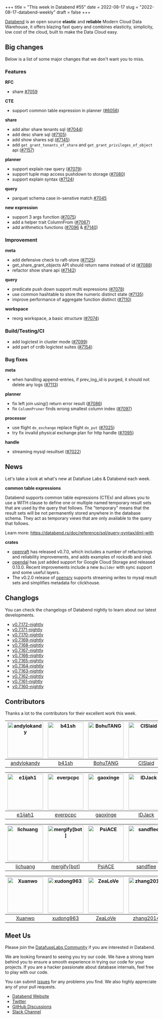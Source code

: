 +++
title = "This week in Databend #55"
date = 2022-08-17
slug = "2022-08-17-databend-weekly"
draft = false
+++

[Databend](https://github.com/datafuselabs/databend) is an open source **elastic** and **reliable** Modern Cloud Data Warehouse, it offers blazing fast query and combines elasticity, simplicity, low cost of the cloud, built to make the Data Cloud easy.

## Big changes

Below is a list of some major changes that we don't want you to miss.

### Features

**RFC**

- share [#7059](https://github.com/datafuselabs/databend/pull/7059)

**CTE**

- support common table expression in planner ([#6056](https://github.com/datafuselabs/databend/pull/7056))

**share**

- add alter share tenants sql ([#7044](https://github.com/datafuselabs/databend/pull/7044))
- add desc share sql ([#7105](https://github.com/datafuselabs/databend/pull/7105))
- add show shares sql ([#7145](https://github.com/datafuselabs/databend/pull/7145))
- add `get_grant_tenants_of_share` and `get_grant_privileges_of_object` api ([#7157](https://github.com/datafuselabs/databend/pull/7157))

**planner**

- support explain raw query ([#7079](https://github.com/datafuselabs/databend/pull/7079))
- support tuple map access pushdown to storage ([#7080](https://github.com/datafuselabs/databend/pull/7080))
- support explain syntax ([#7124](https://github.com/datafuselabs/databend/pull/7124))

**query**

- parquet schema case in-senstive match [#7045](https://github.com/datafuselabs/databend/pull/7045)

**new expression**

- support 3 args function ([#7075](https://github.com/datafuselabs/databend/pull/7075))
- add a helper trait ColumnFrom ([#7067](https://github.com/datafuselabs/databend/pull/7067))
- add arithmetics functions ([#7096](https://github.com/datafuselabs/databend/pull/7096) & [#7140](https://github.com/datafuselabs/databend/pull/7140))

### Improvement

**meta**

- add defensive check to raft-store ([#7125](https://github.com/datafuselabs/databend/pull/7125))
- get_share_grant_objects API should return name instead of id ([#7088](https://github.com/datafuselabs/databend/pull/7088))
- refactor show share api ([#7142](https://github.com/datafuselabs/databend/pull/7142))

**query**

- predicate push down support multi expressions ([#7078](https://github.com/datafuselabs/databend/pull/7078))
- use common hashtable to store the numeric distinct state ([#7135](https://github.com/datafuselabs/databend/pull/7135))
- improve performance of aggregate function distinct ([#7110](https://github.com/datafuselabs/databend/pull/7110))

**workspace**

- reorg workspace, a basic structure ([#7074](https://github.com/datafuselabs/databend/pull/7074))

### Build/Testing/CI

- add logictest in cluster mode ([#7099](https://github.com/datafuselabs/databend/pull/7099))
- add part of crdb logictest suites ([#7154](https://github.com/datafuselabs/databend/pull/7154))

### Bug fixes

**meta**

- when handling append-entries, if prev_log_id is purged, it should not delete any logs ([#7113](https://github.com/datafuselabs/databend/pull/7113))

**planner**

- fix left join using() return error result ([#7086](https://github.com/datafuselabs/databend/pull/7086))
- fix `ColumnPruner` finds wrong smallest column index ([#7097](https://github.com/datafuselabs/databend/pull/7097))

**processor**

- use flight `do_exchange` replace flight `do_put` ([#7025](https://github.com/datafuselabs/databend/pull/7025))
- try fix invalid physical exchange plan for http handle ([#7095](https://github.com/datafuselabs/databend/pull/7095))

**handle**

- streaming mysql resultset ([#7022](https://github.com/datafuselabs/databend/pull/7022))

## News

Let's take a look at what's new at Datafuse Labs & Databend each week.

**common table expressions**

Databend supports common table expressions (CTEs) and allows you to use a WITH clause to define one or multiple named temporary result sets that are used by the query that follows. The "temporary" means that the result sets will be not permanently stored anywhere in the database schema. They act as temporary views that are only available to the query that follows.

Learn more: <https://databend.rs/doc/reference/sql/query-syntax/dml-with>

**crates**

- [openraft](https://github.com/datafuselabs/openraft) has released v0.7.0, which includes a number of refactorings and reliability improvements, and adds examples of rocksdb and sled.
- [opendal](https://github.com/datafuselabs/opendal) has just added support for Google Cloud Storage and released 0.13.0. Recent improvements include a new `Builder` with sync support and some useful layers.
- The v0.2.0 release of [opensrv](https://github.com/datafuselabs/opensrv) supports streaming writes to mysql result sets and simplifies metadata for clickhouse.

## Changlogs

You can check the changelogs of Databend nightly to learn about our latest developments.

- [v0.7.172-nightly](https://github.com/datafuselabs/databend/releases/tag/v0.7.172-nightly)
- [v0.7.171-nightly](https://github.com/datafuselabs/databend/releases/tag/v0.7.171-nightly)
- [v0.7.170-nightly](https://github.com/datafuselabs/databend/releases/tag/v0.7.170-nightly)
- [v0.7.169-nightly](https://github.com/datafuselabs/databend/releases/tag/v0.7.169-nightly)
- [v0.7.168-nightly](https://github.com/datafuselabs/databend/releases/tag/v0.7.168-nightly)
- [v0.7.167-nightly](https://github.com/datafuselabs/databend/releases/tag/v0.7.167-nightly)
- [v0.7.166-nightly](https://github.com/datafuselabs/databend/releases/tag/v0.7.166-nightly)
- [v0.7.165-nightly](https://github.com/datafuselabs/databend/releases/tag/v0.7.165-nightly)
- [v0.7.164-nightly](https://github.com/datafuselabs/databend/releases/tag/v0.7.164-nightly)
- [v0.7.163-nightly](https://github.com/datafuselabs/databend/releases/tag/v0.7.163-nightly)
- [v0.7.162-nightly](https://github.com/datafuselabs/databend/releases/tag/v0.7.162-nightly)
- [v0.7.161-nightly](https://github.com/datafuselabs/databend/releases/tag/v0.7.161-nightly)
- [v0.7.160-nightly](https://github.com/datafuselabs/databend/releases/tag/v0.7.160-nightly)

## Contributors

Thanks a lot to the contributors for their excellent work this week.

[<img alt="andylokandy" src="https://avatars.githubusercontent.com/u/9637710?v=4&s=117" width="117">](https://github.com/andylokandy) |[<img alt="b41sh" src="https://avatars.githubusercontent.com/u/1070352?v=4&s=117" width="117">](https://github.com/b41sh) |[<img alt="BohuTANG" src="https://avatars.githubusercontent.com/u/172204?v=4&s=117" width="117">](https://github.com/BohuTANG) |[<img alt="ClSlaid" src="https://avatars.githubusercontent.com/u/44747719?v=4&s=117" width="117">](https://github.com/ClSlaid) |[<img alt="dantengsky" src="https://avatars.githubusercontent.com/u/22081156?v=4&s=117" width="117">](https://github.com/dantengsky) |[<img alt="drmingdrmer" src="https://avatars.githubusercontent.com/u/44069?v=4&s=117" width="117">](https://github.com/drmingdrmer) |
:---: |:---: |:---: |:---: |:---: |:---: |
[andylokandy](https://github.com/andylokandy) |[b41sh](https://github.com/b41sh) |[BohuTANG](https://github.com/BohuTANG) |[ClSlaid](https://github.com/ClSlaid) |[dantengsky](https://github.com/dantengsky) |[drmingdrmer](https://github.com/drmingdrmer) |

[<img alt="e1ijah1" src="https://avatars.githubusercontent.com/u/30852919?v=4&s=117" width="117">](https://github.com/e1ijah1) |[<img alt="everpcpc" src="https://avatars.githubusercontent.com/u/1808802?v=4&s=117" width="117">](https://github.com/everpcpc) |[<img alt="gaoxinge" src="https://avatars.githubusercontent.com/u/16648345?v=4&s=117" width="117">](https://github.com/gaoxinge) |[<img alt="IDJack" src="https://avatars.githubusercontent.com/u/14247115?v=4&s=117" width="117">](https://github.com/IDJack) |[<img alt="Kikkon" src="https://avatars.githubusercontent.com/u/19528375?v=4&s=117" width="117">](https://github.com/Kikkon) |[<img alt="leiysky" src="https://avatars.githubusercontent.com/u/22445410?v=4&s=117" width="117">](https://github.com/leiysky) |
:---: |:---: |:---: |:---: |:---: |:---: |
[e1ijah1](https://github.com/e1ijah1) |[everpcpc](https://github.com/everpcpc) |[gaoxinge](https://github.com/gaoxinge) |[IDJack](https://github.com/IDJack) |[Kikkon](https://github.com/Kikkon) |[leiysky](https://github.com/leiysky) |

[<img alt="lichuang" src="https://avatars.githubusercontent.com/u/1998569?v=4&s=117" width="117">](https://github.com/lichuang) |[<img alt="mergify[bot]" src="https://avatars.githubusercontent.com/in/10562?v=4&s=117" width="117">](https://github.com/apps/mergify) |[<img alt="PsiACE" src="https://avatars.githubusercontent.com/u/36896360?v=4&s=117" width="117">](https://github.com/PsiACE) |[<img alt="sandflee" src="https://avatars.githubusercontent.com/u/5102100?v=4&s=117" width="117">](https://github.com/sandflee) |[<img alt="soyeric128" src="https://avatars.githubusercontent.com/u/106025534?v=4&s=117" width="117">](https://github.com/soyeric128) |[<img alt="sundy-li" src="https://avatars.githubusercontent.com/u/3325189?v=4&s=117" width="117">](https://github.com/sundy-li) |
:---: |:---: |:---: |:---: |:---: |:---: |
[lichuang](https://github.com/lichuang) |[mergify[bot]](https://github.com/apps/mergify) |[PsiACE](https://github.com/PsiACE) |[sandflee](https://github.com/sandflee) |[soyeric128](https://github.com/soyeric128) |[sundy-li](https://github.com/sundy-li) |

[<img alt="Xuanwo" src="https://avatars.githubusercontent.com/u/5351546?v=4&s=117" width="117">](https://github.com/Xuanwo) |[<img alt="xudong963" src="https://avatars.githubusercontent.com/u/41979257?v=4&s=117" width="117">](https://github.com/xudong963) |[<img alt="ZeaLoVe" src="https://avatars.githubusercontent.com/u/10904090?v=4&s=117" width="117">](https://github.com/ZeaLoVe) |[<img alt="zhang2014" src="https://avatars.githubusercontent.com/u/8087042?v=4&s=117" width="117">](https://github.com/zhang2014) | | |
:---: |:---: |:---: |:---: |:---: |:---: |
[Xuanwo](https://github.com/Xuanwo) |[xudong963](https://github.com/xudong963) |[ZeaLoVe](https://github.com/ZeaLoVe) |[zhang2014](https://github.com/zhang2014) | | |

## Meet Us

Please join the [DatafuseLabs Community](https://github.com/datafuselabs/) if you are interested in Databend.

We are looking forward to seeing you try our code. We have a strong team behind you to ensure a smooth experience in trying our code for your projects.
If you are a hacker passionate about database internals, feel free to play with our code.

You can submit [issues](https://github.com/datafuselabs/databend/issues) for any problems you find. We also highly appreciate any of your pull requests.

- [Databend Website](https://databend.rs)
- [Twitter](https://twitter.com/Datafuse_Labs)
- [GitHub Discussions](https://github.com/datafuselabs/databend/discussions)
- [Slack Channel](https://link.databend.rs/join-slack)
